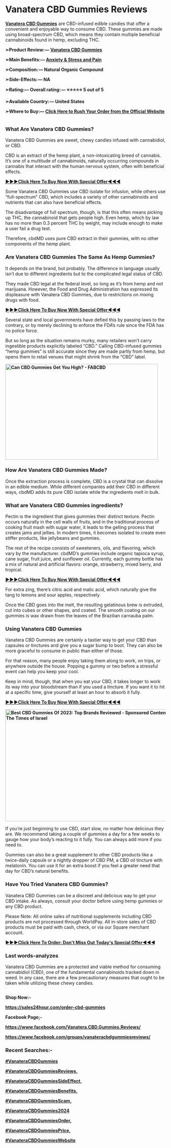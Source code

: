 # Vanatera CBD Gummies Reviews
<p><strong><a href="https://sales24hour.com/order-cbd-gummies">Vanatera CBD Gummies</a></strong> are CBD-infused edible candies that offer a convenient and enjoyable way to consume CBD. These gummies are made using broad-spectrum CBD, which means they contain multiple beneficial cannabinoids found in hemp, excluding THC.</p>
<p><strong>➢Product Review: &mdash; <a href="https://sales24hour.com/order-cbd-gummies">Vanatera CBD Gummies</a></strong></p>
<p><strong>➢Main Benefits:&mdash; <a href="https://sales24hour.com/order-cbd-gummies">Anxiety &amp; Stress and Pain</a></strong></p>
<p><strong>➢Composition: &mdash; Natural Organic Compound</strong></p>
<p><strong>➢Side-Effects: &mdash; NA</strong></p>
<p><strong>➢Rating:&mdash; Overall rating: &mdash; ⭐⭐⭐⭐⭐ 5 out of 5</strong></p>
<p><strong>➢Available Country: &mdash; United States</strong></p>
<p><strong>➢Where to Buy:&mdash; <a href="https://sales24hour.com/order-cbd-gummies">Click Here to Rush Your Order from the Official Website</a></strong></p>
<p><a href="https://sales24hour.com/order-cbd-gummies"><strong><img src="https://miro.medium.com/v2/resize:fit:467/0*NxhrbQOrfcjUD62Q" alt="" /></strong></a></p>
<h3><strong>What Are Vanatera CBD Gummies?</strong></h3>
<p>Vanatera CBD Gummies are sweet, chewy candies infused with cannabidiol, or CBD.</p>
<p>CBD is an extract of the hemp plant, a non-intoxicating breed of cannabis. It&rsquo;s one of a multitude of cannabinoids, naturally occurring compounds in cannabis that interact with the human nervous system, often with beneficial effects.</p>
<p><strong><a href="https://sales24hour.com/order-cbd-gummies">►►►Click Here To Buy Now With Special Offer◄◄◄</a></strong></p>
<p>Some Vanatera CBD Gummies use CBD isolate for infusion, while others use &ldquo;full-spectrum&rdquo; CBD, which includes a variety of other cannabinoids and nutrients that can also have beneficial effects.</p>
<p>The disadvantage of full spectrum, though, is that this often means picking up THC, the cannabinoid that gets people high. Even hemp, which by law has no more than 0.3 percent THC by weight, may include enough to make a user fail a drug test.</p>
<p>Therefore, cbdMD uses pure CBD extract in their gummies, with no other components of the hemp plant.</p>
<h3><strong>Are Vanatera CBD Gummies The Same As Hemp Gummies?</strong></h3>
<p>It depends on the brand, but probably. The difference in language usually isn&rsquo;t due to different ingredients but to the complicated legal status of CBD.</p>
<p>They made CBD legal at the federal level, so long as it&rsquo;s from hemp and not marijuana. However, the Food and Drug Administration has expressed its displeasure with Vanatera CBD Gummies, due to restrictions on mixing drugs with food.</p>
<p><strong><a href="https://sales24hour.com/order-cbd-gummies">►►►Click Here To Buy Now With Special Offer◄◄◄</a></strong></p>
<p>Several state and local governments have defied this by passing laws to the contrary, or by merely declining to enforce the FDA&rsquo;s rule since the FDA has no police force.</p>
<p>But so long as the situation remains murky, many retailers won&rsquo;t carry ingestible products explicitly labeled &ldquo;CBD.&rdquo; Calling CBD-infused gummies &ldquo;hemp gummies&rdquo; is still accurate since they are made partly from hemp, but opens them to retail venues that might shrink from the &ldquo;CBD&rdquo; label.</p>
<p><a href="https://sales24hour.com/order-cbd-gummies"><strong><img src="https://fabcbd.com/cdn/shop/articles/Do_CBD_Gummies_Get_You_High.jpg?v=1658186077" alt="Can CBD Gummies Get You High? - FABCBD" width="479" height="300" /></strong></a></p>
<h3><strong>How Are Vanatera CBD Gummies Made?</strong></h3>
<p>Once the extraction process is complete, CBD is a crystal that can dissolve in an edible medium. While different companies add their CBD in different ways, cbdMD adds its pure CBD isolate while the ingredients melt in bulk.</p>
<h3><strong>What are Vanatera CBD Gummies ingredients?</strong></h3>
<p>Pectin is the ingredient that gives gummies their distinct texture. Pectin occurs naturally in the cell walls of fruits, and in the traditional process of cooking fruit mash with sugar water, it leads to the gelling process that creates jams and jellies. In modern times, it becomes isolated to create even stiffer products, like jellybeans and gummies.</p>
<p>The rest of the recipe consists of sweeteners, oils, and flavoring, which vary by the manufacturer. cbdMD&rsquo;s gummies include organic tapioca syrup, cane sugar, fruit juice, and sunflower oil. Currently, each gummy bottle has a mix of natural and artificial flavors: orange, strawberry, mixed berry, and tropical.</p>
<p><strong><a href="https://sales24hour.com/order-cbd-gummies">►►►Click Here To Buy Now With Special Offer◄◄◄</a></strong></p>
<p>For extra zing, there&rsquo;s citric acid and malic acid, which naturally give the tang to lemons and sour apples, respectively.</p>
<p>Once the CBD goes into the melt, the resulting gelatinous brew is extruded, cut into cubes or other shapes, and coated. The smooth coating on our gummies is wax drawn from the leaves of the Brazilian carnauba palm.</p>
<h3><strong>Using Vanatera CBD Gummies</strong></h3>
<p>Vanatera CBD Gummies are certainly a tastier way to get your CBD than capsules or tinctures and give you a sugar bump to boot. They can also be more graceful to consume in public than either of those.</p>
<p>For that reason, many people enjoy taking them along to work, on trips, or anywhere outside the house. Popping a gummy or two before a stressful event can help you keep your cool.</p>
<p>Keep in mind, though, that when you eat your CBD, it takes longer to work its way into your bloodstream than if you used a tincture. If you want it to hit at a specific time, give yourself at least an hour to absorb it fully.</p>
<p><strong><a href="https://sales24hour.com/order-cbd-gummies">►►►Click Here To Buy Now With Special Offer◄◄◄</a></strong></p>
<p><a href="https://sales24hour.com/order-cbd-gummies"><strong><img src="https://blogger.googleusercontent.com/img/proxy/AVvXsEjoEnQtkD9sdTdWJCLWUcLO8oSpnGr7rZnuuqs80aOF6lgMGiVmDNVyHYD75qBrr1IIKI0utecuMoAJfSi3BnlBkvnGDI2GUlwKREjDaRY_hJjnL8ZueTR6gWY025kUs9gYlr03vz2ngN6BBVdS5Qb6P77SfD6BL2H3oItbHyKgnmXsger7eSrjqSp45Q9LPrE2OvUTwXLx5aIcBKjhKir3Va1aQ38dvzN0gDBl8RDPRZncGyKJdAml6ue4IpoxvmcpmNLzGCMXExsMqG3gVO6MzXwQQUKjL_06TqQHMpIcxZ_ocJau32U0=s0-d-e1-ft" alt="Best CBD Gummies Of 2023: Top Brands Reviewed - Sponsored Content | The  Times of Israel" width="527" height="351" data-iml="2501.4000000059605" /></strong></a></p>
<p>If you&rsquo;re just beginning to use CBD, start slow, no matter how delicious they are. We recommend taking a couple of gummies a day for a few weeks to gauge how your body&rsquo;s reacting to it fully. You can always add more if you need to.</p>
<p>Gummies can also be a great supplement to other CBD products like a twice-daily capsule or a nightly dropper of CBD PM, a CBD oil tincture with melatonin. You can use it for an extra boost if you feel a greater need that day for CBD&rsquo;s natural benefits.</p>
<h3><strong>Have You Tried Vanatera CBD Gummies?</strong></h3>
<p>Vanatera CBD Gummies can be a discreet and delicious way to get your CBD intake. As always, consult your doctor before using hemp gummies or any CBD product.</p>
<p>Please Note: All online sales of nutritional supplements including CBD products are not processed through WorldPay. All in-store sales of CBD products must be paid with cash, check, or via our Square merchant account.</p>
<p><strong><a href="https://sales24hour.com/order-cbd-gummies">►►►Click Here To Order: Don't Miss Out Today's Special Offer◄◄◄</a></strong></p>
<h3><strong>Last words-analyzes</strong></h3>
<p>Vanatera CBD Gummies are a protected and viable method for consuming cannabidiol (CBD), one of the fundamental cannabinoids tracked down in weed. In any case, there are a few precautionary measures that ought to be taken while utilizing these chewy candies.</p>
<p><a href="https://sales24hour.com/order-cbd-gummies"><img src="https://miro.medium.com/v2/resize:fit:467/0*SCRgIqN6s-IYgXJN" alt="" /></a></p>
<p><strong>Shop Now:-</strong></p>
<p><strong><a href="https://sales24hour.com/order-cbd-gummies">https://sales24hour.com/order-cbd-gummies</a></strong></p>
<p><strong>Facebook Page;-</strong></p>
<p><strong><a href="https://www.facebook.com/Vanatera.CBD.Gummies.Reviews/">https://www.facebook.com/Vanatera.CBD.Gummies.Reviews/</a></strong></p>
<p><strong><a href="https://www.facebook.com/groups/vanateracbdgummiesreviews/">https://www.facebook.com/groups/vanateracbdgummiesreviews/</a></strong></p>
<h3><strong>Recent Searches:-</strong></h3>
<p><a href="https://sales24hour.com/order-cbd-gummies"><strong>#VanateraCBDGummies</strong></a></p>
<p><a href="https://sales24hour.com/order-cbd-gummies"><strong>#VanateraCBDGummiesReviews,</strong></a></p>
<p><a href="https://sales24hour.com/order-cbd-gummies"><strong>#VanateraCBDGummiesSideEffect,</strong></a></p>
<p><a href="https://sales24hour.com/order-cbd-gummies"><strong>#VanateraCBDGummiesBenefits,</strong></a></p>
<p><a href="https://sales24hour.com/order-cbd-gummies"><strong>#VanateraCBDGummiesScam,</strong></a></p>
<p><a href="https://sales24hour.com/order-cbd-gummies"><strong>#VanateraCBDGummies2024</strong></a></p>
<p><a href="https://sales24hour.com/order-cbd-gummies"><strong>#VanateraCBDGummiesOrder,</strong></a></p>
<p><a href="https://sales24hour.com/order-cbd-gummies"><strong>#VanateraCBDGummiesPrice,</strong></a></p>
<p><a href="https://sales24hour.com/order-cbd-gummies"><strong>#VanateraCBDGummiesWebsite</strong></a></p>
